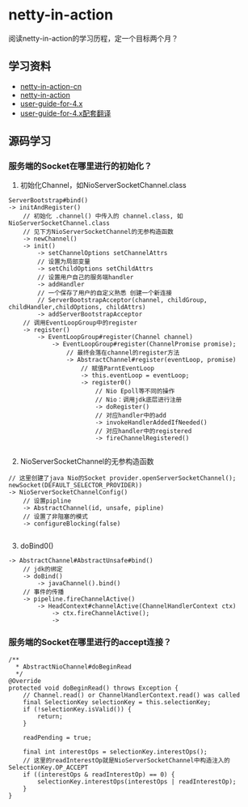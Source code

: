 # netty-in-action
阅读netty-in-action的学习历程，定一个目标两个月？
## 学习资料
- [netty-in-action-cn](https://github.com/ReactivePlatform/netty-in-action-cn)
- [netty-in-action](https://github.com/normanmaurer/netty-in-action)
- [user-guide-for-4.x](https://netty.io/wiki/user-guide-for-4.x.html)
- [user-guide-for-4.x配套翻译](https://github.com/waylau/netty-4-user-guide)

## 源码学习
### 服务端的Socket在哪里进行的初始化？
1. 初始化Channel，如NioServerSocketChannel.class
```
ServerBootstrap#bind()
-> initAndRegister()
    // 初始化 .channel() 中传入的 channel.class, 如 NioServerSocketChannel.class
    // 见下方NioServerSocketChannel的无参构造函数
    -> newChannel()  
    -> init()
        -> setChannelOptions setChannelAttrs
        // 设置为局部变量
        -> setChildOptions setChildAttrs
        // 设置用户自己的服务端handler
        -> addHandler
        // 一个保存了用户的自定义熟悉 创建一个新连接
        // ServerBootstrapAcceptor(channel, childGroup, childHandler,childOptions, childAttrs)
        -> addServerBootstrapAcceptor
    // 调用EventLoopGroup中的register
    -> register()
        -> EventLoopGroup#register(Channel channel)
            -> EventLoopGroup#register(ChannelPromise promise);
                // 最终会落在channel的register方法
                -> AbstractChannel#register(eventLoop, promise)
                    // 赋值ParntEventLoop
                    -> this.eventLoop = eventLoop;
                    -> register0()
                        // Nio Epoll等不同的操作
                        // Nio：调用jdk底层进行注册
                        -> doRegister()
                        // 对应handler中的add
                        -> invokeHandlerAddedIfNeeded()
                        // 对应handler中的registered
                        -> fireChannelRegistered()
        
```
2. NioServerSocketChannel的无参构造函数
```
// 这里创建了java Nio的Socket provider.openServerSocketChannel();
newSocket(DEFAULT_SELECTOR_PROVIDER))
-> NioServerSocketChannelConfig()
    // 设置pipline
    -> AbstractChannel(id, unsafe, pipline)
    // 设置了非阻塞的模式
    -> configureBlocking(false)
    
```
3. doBind0()
```
-> AbstractChannel#AbstractUnsafe#bind()
    // jdk的绑定
    -> doBind()
        -> javaChannel().bind()
    // 事件的传播
    -> pipeline.fireChannelActive()
        -> HeadContext#channelActive(ChannelHandlerContext ctx)
            -> ctx.fireChannelActive();
            -> 
```
### 服务端的Socket在哪里进行的accept连接？
```
/**
  * AbstractNioChannel#doBeginRead
  */
@Override
protected void doBeginRead() throws Exception {
    // Channel.read() or ChannelHandlerContext.read() was called
    final SelectionKey selectionKey = this.selectionKey;
    if (!selectionKey.isValid()) {
        return;
    }

    readPending = true;

    final int interestOps = selectionKey.interestOps();
    // 这里的readInterestOp就是NioServerSocketChannel中构造注入的SelectionKey.OP_ACCEPT
    if ((interestOps & readInterestOp) == 0) {
        selectionKey.interestOps(interestOps | readInterestOp);
    }
}

```